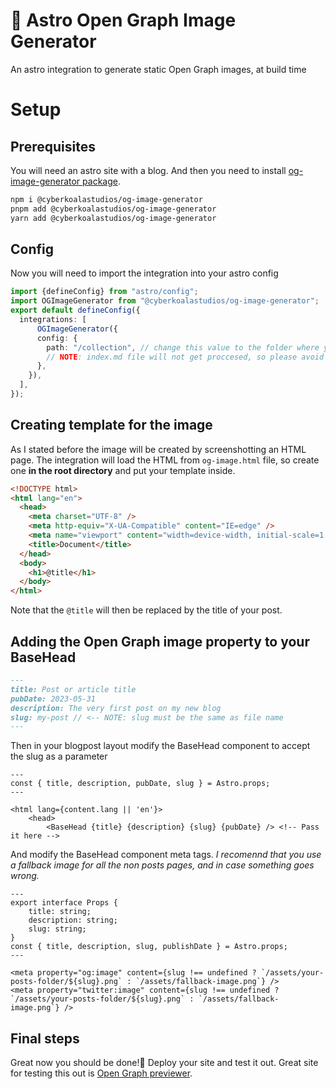 # :rocket: Astro Open Graph Image Generator
An astro integration to generate static Open Graph images, at build time

# Setup
## Prerequisites

You will need an astro site with a blog. And then you need to install [og-image-generator package](https://www.npmjs.com/package/@cyberkoalastudios/og-image-generator).

```bash
npm i @cyberkoalastudios/og-image-generator
pnpm add @cyberkoalastudios/og-image-generator
yarn add @cyberkoalastudios/og-image-generator
```
 
## Config
Now you will need to import the integration into your astro config

```typescript
import {defineConfig} from "astro/config";
import OGImageGenerator from "@cyberkoalastudios/og-image-generator";
export default defineConfig({
  integrations: [
      OGImageGenerator({
      config: {
        path: "/collection", // change this value to the folder where your posts are
        // NOTE: index.md file will not get proccesed, so please avoid it
      },
    }),
  ],
});
```

## Creating template for the image

As I stated before the image will be created by screenshotting an HTML page. The integration will load the HTML from `og-image.html` file, so create one **in the root directory** and put your template inside.

```html
<!DOCTYPE html>
<html lang="en">
  <head>
    <meta charset="UTF-8" />
    <meta http-equiv="X-UA-Compatible" content="IE=edge" />
    <meta name="viewport" content="width=device-width, initial-scale=1.0" />
    <title>Document</title>
  </head>
  <body>
    <h1>@title</h1>
  </body>
</html>
```


Note that the `@title` will then be replaced by the title of your post.

## Adding the Open Graph image property to your BaseHead

```md
---
title: Post or article title
pubDate: 2023-05-31
description: The very first post on my new blog
slug: my-post // <-- NOTE: slug must be the same as file name
---
```


Then in your blogpost layout modify the BaseHead component to accept the slug as a parameter

```astro
---
const { title, description, pubDate, slug } = Astro.props;
---

<html lang={content.lang || 'en'}>
	<head>
		<BaseHead {title} {description} {slug} {pubDate} /> <!-- Pass it here -->
```

And modify the BaseHead component meta tags.
_I recomennd that you use a fallback image for all the non posts pages, and in case something goes wrong._

```astro
---
export interface Props {
	title: string;
	description: string;
	slug: string;
}
const { title, description, slug, publishDate } = Astro.props;
---

<meta property="og:image" content={slug !== undefined ? `/assets/your-posts-folder/${slug}.png` : `/assets/fallback-image.png`} />
<meta property="twitter:image" content={slug !== undefined ? `/assets/your-posts-folder/${slug}.png` : `/assets/fallback-image.png`} />
```


## Final steps

Great now you should be done!🎉 Deploy your site and test it out. Great site for testing this out is [Open Graph previewer](https://www.opengraph.xyz/).


